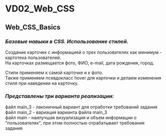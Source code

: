 # VD02_Web_CSS
## Web_CSS_Basics

### ___Базовые навыки в CSS. Использование стилей.___

Создание карточек с информацией о трех пользователях как минимум - картотека пользователей.<br> 
На карточках размещается фото, ФИО, e-mail, дата рождения, город.

Стили применяем к самой карточке и к фото.<br>
Также применяем псевдокласс hover для карточки
и делаем изменения стиля при наведении на карточку.

### ___Представлены три варианта реализации:___

файл main_3 - лаконичный вариант для отработки требований задания<br>
файл main_2 - вариация варианта файла main_3<br>
файл main - наилучшая визуализация и объем информации о "пользователях", при этом полностью отрабатывает требования задания 
